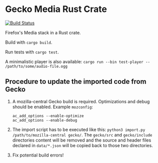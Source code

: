 # Gecko Media Rust Crate

[![Build Status](https://travis-ci.org/servo/gecko-media.svg?branch=master)](https://travis-ci.org/servo/gecko-media)

Firefox's Media stack in a Rust crate.

Build with `cargo build`.

Run tests with `cargo test`.

A minimalistic player is also available: `cargo run --bin test-player -- /path/to/some/audio-file.ogg`

## Procedure to update the imported code from Gecko

1. A mozilla-central Gecko build is required. Optimizations and debug should be enabled. Example `mozconfig`:
    ```
    ac_add_options --enable-optimize 
    ac_add_options --enable-debug 
    ```
2. The import script has to be executed like this: `python3 import.py /path/to/mozilla-central gecko/`. The `gecko/src` and `gecko/include` directories content will be removed and the source and header files declared in `data/*.json` will be copied back to those two directories.

3. Fix potential build errors!

